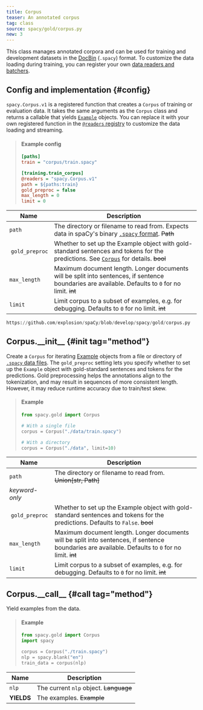 ```yaml
---
title: Corpus
teaser: An annotated corpus
tag: class
source: spacy/gold/corpus.py
new: 3
---
```


This class manages annotated corpora and can be used for training and
development datasets in the [DocBin](/api/docbin) (`.spacy`) format. To
customize the data loading during training, you can register your own
[data readers and batchers](/usage/training#custom-code-readers-batchers).

## Config and implementation {#config}

`spacy.Corpus.v1` is a registered function that creates a `Corpus` of training
or evaluation data. It takes the same arguments as the `Corpus` class and
returns a callable that yields [`Example`](/api/example) objects. You can
replace it with your own registered function in the
[`@readers` registry](/api/top-level#regsitry) to customize the data loading and
streaming.

> #### Example config
>
> ```ini
> [paths]
> train = "corpus/train.spacy"
>
> [training.train_corpus]
> @readers = "spacy.Corpus.v1"
> path = ${paths:train}
> gold_preproc = false
> max_length = 0
> limit = 0
> ```

| Name            | Description                                                                                                                                              |
| --------------- | -------------------------------------------------------------------------------------------------------------------------------------------------------- |
| `path`          | The directory or filename to read from. Expects data in spaCy's binary [`.spacy` format](/api/data-formats#binary-training). ~~Path~~                    |
|  `gold_preproc` | Whether to set up the Example object with gold-standard sentences and tokens for the predictions. See [`Corpus`](/api/corpus#init) for details. ~~bool~~ |
| `max_length`    | Maximum document length. Longer documents will be split into sentences, if sentence boundaries are available. Defaults to `0` for no limit. ~~int~~      |
| `limit`         | Limit corpus to a subset of examples, e.g. for debugging. Defaults to `0` for no limit. ~~int~~                                                          |

```python
https://github.com/explosion/spaCy/blob/develop/spacy/gold/corpus.py
```

## Corpus.\_\_init\_\_ {#init tag="method"}

Create a `Corpus` for iterating [Example](/api/example) objects from a file or
directory of [`.spacy` data files](/api/data-formats#binary-training). The
`gold_preproc` setting lets you specify whether to set up the `Example` object
with gold-standard sentences and tokens for the predictions. Gold preprocessing
helps the annotations align to the tokenization, and may result in sequences of
more consistent length. However, it may reduce runtime accuracy due to
train/test skew.

> #### Example
>
> ```python
> from spacy.gold import Corpus
>
> # With a single file
> corpus = Corpus("./data/train.spacy")
>
> # With a directory
> corpus = Corpus("./data", limit=10)
> ```

| Name            | Description                                                                                                                                         |
| --------------- | --------------------------------------------------------------------------------------------------------------------------------------------------- |
| `path`          | The directory or filename to read from. ~~Union[str, Path]~~                                                                                        |
| _keyword-only_  |                                                                                                                                                     |
|  `gold_preproc` | Whether to set up the Example object with gold-standard sentences and tokens for the predictions. Defaults to `False`. ~~bool~~                     |
| `max_length`    | Maximum document length. Longer documents will be split into sentences, if sentence boundaries are available. Defaults to `0` for no limit. ~~int~~ |
| `limit`         | Limit corpus to a subset of examples, e.g. for debugging. Defaults to `0` for no limit. ~~int~~                                                     |

## Corpus.\_\_call\_\_ {#call tag="method"}

Yield examples from the data.

> #### Example
>
> ```python
> from spacy.gold import Corpus
> import spacy
>
> corpus = Corpus("./train.spacy")
> nlp = spacy.blank("en")
> train_data = corpus(nlp)
> ```

| Name       | Description                            |
| ---------- | -------------------------------------- |
| `nlp`      | The current `nlp` object. ~~Language~~ |
| **YIELDS** | The examples. ~~Example~~              |
